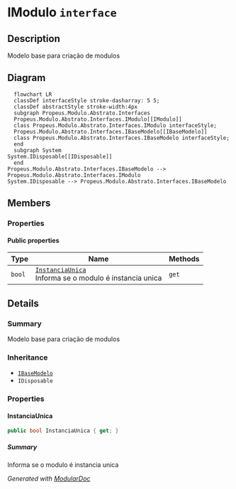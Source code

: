 # IModulo `interface`

## Description
Modelo base para criação de modulos

## Diagram
```mermaid
  flowchart LR
  classDef interfaceStyle stroke-dasharray: 5 5;
  classDef abstractStyle stroke-width:4px
  subgraph Propeus.Modulo.Abstrato.Interfaces
  Propeus.Modulo.Abstrato.Interfaces.IModulo[[IModulo]]
  class Propeus.Modulo.Abstrato.Interfaces.IModulo interfaceStyle;
  Propeus.Modulo.Abstrato.Interfaces.IBaseModelo[[IBaseModelo]]
  class Propeus.Modulo.Abstrato.Interfaces.IBaseModelo interfaceStyle;
  end
  subgraph System
System.IDisposable[[IDisposable]]
  end
Propeus.Modulo.Abstrato.Interfaces.IBaseModelo --> Propeus.Modulo.Abstrato.Interfaces.IModulo
System.IDisposable --> Propeus.Modulo.Abstrato.Interfaces.IBaseModelo
```

## Members
### Properties
#### Public  properties
| Type | Name | Methods |
| --- | --- | --- |
| `bool` | [`InstanciaUnica`](#instanciaunica)<br>Informa se o modulo é instancia unica | `get` |

## Details
### Summary
Modelo base para criação de modulos

### Inheritance
 - [
`IBaseModelo`
](./IBaseModelo.md)
 - `IDisposable`

### Properties
#### InstanciaUnica
```csharp
public bool InstanciaUnica { get; }
```
##### Summary
Informa se o modulo é instancia unica

*Generated with* [*ModularDoc*](https://github.com/hailstorm75/ModularDoc)
